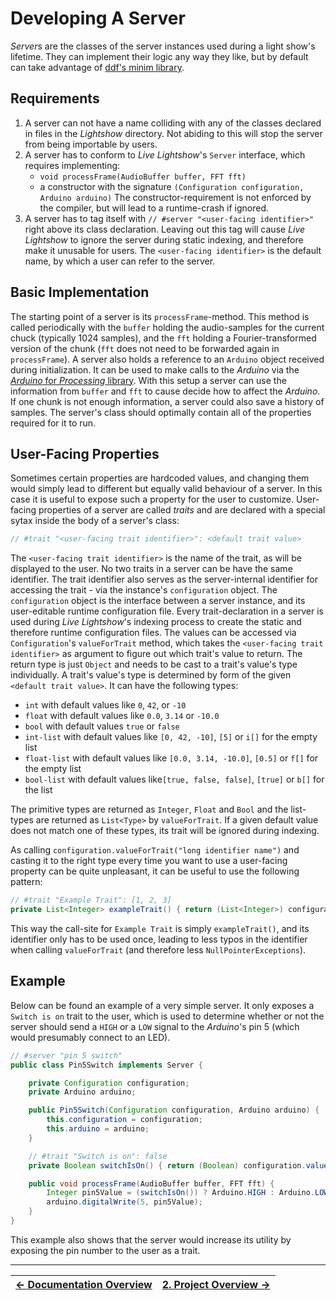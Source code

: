 
# Developing A Server

*Server*s are the classes of the server instances used during a light show's lifetime. They can implement their logic any way they like, but by default can take advantage of [ddf's minim library](https://github.com/ddf/Minim).

## Requirements

1. A server can not have a name colliding with any of the classes declared in files in the _Lightshow_ directory. Not abiding to this will stop the server from being importable by users.
2. A server has to conform to _Live Lightshow_'s `Server` interface, which requires implementing:
	* `void processFrame(AudioBuffer buffer, FFT fft)`
	* a constructor with the signature `(Configuration configuration, Arduino arduino)`
The constructor-requirement is not enforced by the compiler, but will lead to a runtime-crash if ignored.
3. A server has to tag itself with `// #server "<user-facing identifier>"` right above its class declaration. Leaving out this tag will cause _Live Lightshow_ to ignore the server during static indexing, and therefore make it unusable for users. The `<user-facing identifier>` is the default name, by which a user can refer to the server.

## Basic Implementation

The starting point of a server is its `processFrame`-method. This method is called periodically with the `buffer` holding the audio-samples for the current chuck (typically 1024 samples), and the `fft` holding a Fourier-transformed version of the chunk (`fft` does not need to be forwarded again in `processFrame`). A server also holds a reference to an `Arduino` object received during initialization. It can be used to make calls to the _Arduino_ via the [_Arduino_ for _Processing_ library](https://playground.arduino.cc/Interfacing/Processing/).
With this setup a server can use the information from `buffer` and `fft` to cause decide how to affect the _Arduino_. If one chunk is not enough information, a server could also save a history of samples. The server's class should optimally contain all of the properties required for it to run.

## User-Facing Properties

Sometimes certain properties are hardcoded values, and changing them would simply lead to different but equally valid behaviour of a server. In this case it is useful to expose such a property for the user to customize. User-facing properties of a server are called _traits_ and are declared with a special sytax inside the body of a server's class:

```java
// #trait "<user-facing trait identifier>": <default trait value>
```

The `<user-facing trait identifier>` is the name of the trait, as will be displayed to the user. No two traits in a server can be have the same identifier. The trait identifier also serves as the server-internal identifier for accessing the trait - via the instance's `configuration` object. The `configuration` object is the interface between a server instance, and its user-editable runtime configuration file. Every trait-declaration in a server is used during _Live Lightshow_'s indexing process to create the static and therefore runtime configuration files. The values can be accessed via `Configuration`'s `valueForTrait` method, which takes the `<user-facing trait identifier>` as argument to figure out which trait's value to return. The return type is just `Object` and needs to be cast to a trait's value's type individually. A trait's value's type is determined by form of the given `<default trait value>`. It can have the following types:
* `int` with default values like `0`, `42`, or `-10`
* `float` with default values like `0.0`, `3.14` or `-10.0`
* `bool`	with default values `true` or `false`
* `int-list` with default values like `[0, 42, -10]`, `[5]` or `i[]` for the empty list
*  `float-list` with default values like `[0.0, 3.14, -10.0]`, `[0.5]` or `f[]` for the empty list
* `bool-list` with default values like`[true, false, false]`, `[true]` or `b[]` for the list

The primitive types are returned as `Integer`, `Float` and `Bool` and the list-types are returned as `List<Type>` by `valueForTrait`.
If a given default value does not match one of these types, its trait will be ignored during indexing.

As calling `configuration.valueForTrait("long identifier name")` and casting it to the right type every time you want to use a user-facing property can be quite unpleasant, it can be useful to use the following pattern:

```java
// #trait "Example Trait": [1, 2, 3]
private List<Integer> exampleTrait() { return (List<Integer>) configuration.valueForTrait("Example Trait"); }
```

This way the call-site for `Example Trait` is simply `exampleTrait()`, and its identifier only has to be used once, leading to less typos in the identifier when calling `valueForTrait` (and therefore less `NullPointerExceptions`).

## Example

Below can be found an example of a very simple server. It only exposes a `Switch is on` trait to the user, which is used to determine whether or not the server should send a `HIGH` or a `LOW` signal to the _Arduino_'s pin 5 (which would presumably connect to an LED).

```java
// #server "pin 5 switch"
public class Pin5Switch implements Server {

	private Configuration configuration;
	private Arduino arduino;

	public Pin5Switch(Configuration configuration, Arduino arduino) {
		this.configuration = configuration;
		this.arduino = arduino;
	}

	// #trait "Switch is on": false
	private Boolean switchIsOn() { return (Boolean) configuration.valueForTrait("Switch is on"); }

	public void processFrame(AudioBuffer buffer, FFT fft) {
		Integer pin5Value = (switchIsOn()) ? Arduino.HIGH : Arduino.LOW;
		arduino.digitalWrite(5, pin5Value);
	}
}
```

This example also shows that the server would increase its utility by exposing the pin number to the user as a trait.

---

| [← Documentation Overview](Documentation) | [2. Project Overview →](2.%20Project%20Overview.md) |
| - | - |
